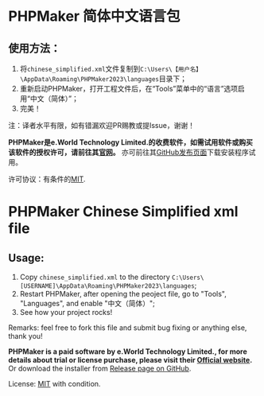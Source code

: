 # PHPMaker 简体中文语言包

## 使用方法：
1. 将`chinese_simplified.xml`文件复制到`C:\Users\【用户名】\AppData\Roaming\PHPMaker2023\languages`目录下；
2. 重新启动PHPMaker，打开工程文件后，在“Tools”菜单中的“语言”选项启用“中文（简体）”；
3. 完美！

注：译者水平有限，如有错漏欢迎PR赐教或提Issue，谢谢！

**PHPMaker是e.World Technology Limited.的收费软件，如需试用软件或购买该软件的授权许可，请前往其[官网](https://phpmaker.dev)。** 亦可前往其[GitHub发布页面](https://github.com/phpmkr/2022)下载安装程序试用。

许可协议：有条件的[MIT](LICENSE).

# PHPMaker Chinese Simplified xml file

## Usage:
1. Copy `chinese_simplified.xml` to the directory `C:\Users\[USERNAME]\AppData\Roaming\PHPMaker2023\languages`;
2. Restart PHPMaker, after opening the peoject file, go to "Tools", "Languages", and enable "中文（简体）";
3. See how your project rocks!

Remarks: feel free to fork this file and submit bug fixing or anything else, thank you!

**PHPMaker is a paid software by e.World Technology Limited., for more details about trial or license purchase, please visit their [Official website](https://phpmker.dev).** Or download the installer from [Release page on GitHub](https://github.com/phpmkr/2022).

License: [MIT](LICENSE) with condition.
